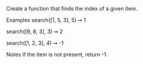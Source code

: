 Create a function that finds the index of a given item.

Examples
search([1, 5, 3], 5) ➞ 1

search([9, 8, 3], 3) ➞ 2

search([1, 2, 3], 4) ➞ -1

Notes
If the item is not present, return -1.